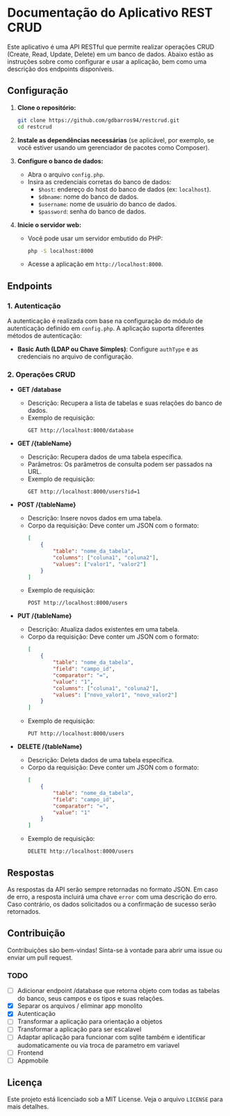 # Documentação do Aplicativo REST CRUD

Este aplicativo é uma API RESTful que permite realizar operações CRUD (Create, Read, Update, Delete) em um banco de dados. Abaixo estão as instruções sobre como configurar e usar a aplicação, bem como uma descrição dos endpoints disponíveis.

## Configuração

1. **Clone o repositório:**
   ```bash
   git clone https://github.com/gdbarros94/restcrud.git
   cd restcrud
   ```

2. **Instale as dependências necessárias** (se aplicável, por exemplo, se você estiver usando um gerenciador de pacotes como Composer).

3. **Configure o banco de dados:**
   - Abra o arquivo `config.php`.
   - Insira as credenciais corretas do banco de dados:
     - `$host`: endereço do host do banco de dados (ex: `localhost`).
     - `$dbname`: nome do banco de dados.
     - `$username`: nome de usuário do banco de dados.
     - `$password`: senha do banco de dados.

4. **Inicie o servidor web:**
   - Você pode usar um servidor embutido do PHP:
     ```bash
     php -S localhost:8000
     ```
   - Acesse a aplicação em `http://localhost:8000`.

## Endpoints

### 1. Autenticação

A autenticação é realizada com base na configuração do módulo de autenticação definido em `config.php`. A aplicação suporta diferentes métodos de autenticação:

- **Basic Auth (LDAP ou Chave Simples)**: Configure `authType` e as credenciais no arquivo de configuração.

### 2. Operações CRUD

- **GET /database**
  - Descrição: Recupera a lista de tabelas e suas relações do banco de dados.
  - Exemplo de requisição:
    ```
    GET http://localhost:8000/database
    ```

- **GET /{tableName}**
  - Descrição: Recupera dados de uma tabela específica.
  - Parâmetros: Os parâmetros de consulta podem ser passados na URL.
  - Exemplo de requisição:
    ```
    GET http://localhost:8000/users?id=1
    ```

- **POST /{tableName}**
  - Descrição: Insere novos dados em uma tabela.
  - Corpo da requisição: Deve conter um JSON com o formato:
    ```json
    [
        {
            "table": "nome_da_tabela",
            "columns": ["coluna1", "coluna2"],
            "values": ["valor1", "valor2"]
        }
    ]
    ```
  - Exemplo de requisição:
    ```
    POST http://localhost:8000/users
    ```

- **PUT /{tableName}**
  - Descrição: Atualiza dados existentes em uma tabela.
  - Corpo da requisição: Deve conter um JSON com o formato:
    ```json
    [
        {
            "table": "nome_da_tabela",
            "field": "campo_id",
            "comparator": "=",
            "value": "1",
            "columns": ["coluna1", "coluna2"],
            "values": ["novo_valor1", "novo_valor2"]
        }
    ]
    ```
  - Exemplo de requisição:
    ```
    PUT http://localhost:8000/users
    ```

- **DELETE /{tableName}**
  - Descrição: Deleta dados de uma tabela específica.
  - Corpo da requisição: Deve conter um JSON com o formato:
    ```json
    [
        {
            "table": "nome_da_tabela",
            "field": "campo_id",
            "comparator": "=",
            "value": "1"
        }
    ]
    ```
  - Exemplo de requisição:
    ```
    DELETE http://localhost:8000/users
    ```

## Respostas

As respostas da API serão sempre retornadas no formato JSON. Em caso de erro, a resposta incluirá uma chave `error` com uma descrição do erro. Caso contrário, os dados solicitados ou a confirmação de sucesso serão retornados.

## Contribuição

Contribuições são bem-vindas! Sinta-se à vontade para abrir uma issue ou enviar um pull request.

  ### TODO 
  - [ ] Adicionar endpoint /database que retorna objeto com todas as tabelas do banco, seus campos e os tipos e suas relações.
  - [x] Separar os arquivos / eliminar app monolito
  - [x] Autenticação
  - [ ] Transformar a aplicação para orientação a objetos
  - [ ] Transformar a aplicação para ser escalavel
  - [ ] Adaptar aplicação para funcionar com sqlite também e identificar audomaticamente ou via troca de parametro em variavel
  - [ ] Frontend
  - [ ] Appmobile

## Licença

Este projeto está licenciado sob a MIT License. Veja o arquivo `LICENSE` para mais detalhes.